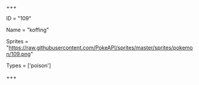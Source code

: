 




+++

ID = "109"

Name = "koffing"

Sprites = "https://raw.githubusercontent.com/PokeAPI/sprites/master/sprites/pokemon/109.png"

Types = ['poison']

+++

